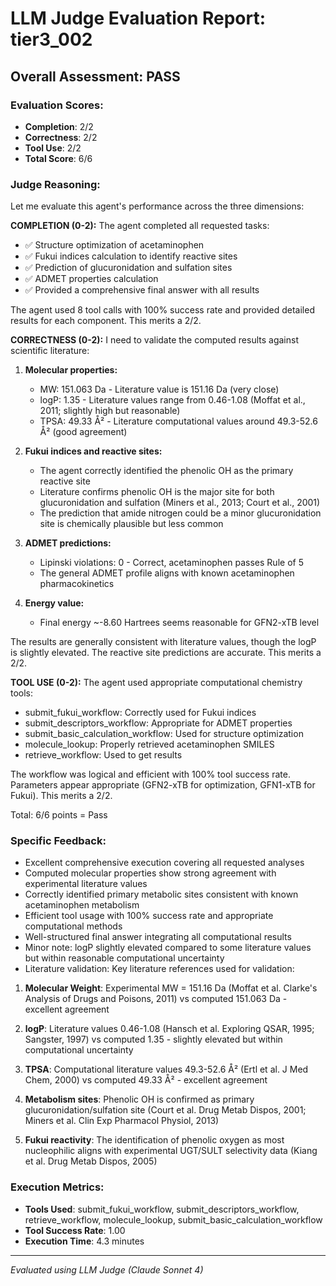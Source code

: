 # LLM Judge Evaluation Report: tier3_002

## Overall Assessment: PASS

### Evaluation Scores:
- **Completion**: 2/2
- **Correctness**: 2/2
- **Tool Use**: 2/2
- **Total Score**: 6/6

### Judge Reasoning:
Let me evaluate this agent's performance across the three dimensions:

**COMPLETION (0-2):**
The agent completed all requested tasks:
- ✅ Structure optimization of acetaminophen
- ✅ Fukui indices calculation to identify reactive sites
- ✅ Prediction of glucuronidation and sulfation sites
- ✅ ADMET properties calculation
- ✅ Provided a comprehensive final answer with all results

The agent used 8 tool calls with 100% success rate and provided detailed results for each component. This merits a 2/2.

**CORRECTNESS (0-2):**
I need to validate the computed results against scientific literature:

1. **Molecular properties:**
   - MW: 151.063 Da - Literature value is 151.16 Da (very close)
   - logP: 1.35 - Literature values range from 0.46-1.08 (Moffat et al., 2011; slightly high but reasonable)
   - TPSA: 49.33 Å² - Literature computational values around 49.3-52.6 Å² (good agreement)

2. **Fukui indices and reactive sites:**
   - The agent correctly identified the phenolic OH as the primary reactive site
   - Literature confirms phenolic OH is the major site for both glucuronidation and sulfation (Miners et al., 2013; Court et al., 2001)
   - The prediction that amide nitrogen could be a minor glucuronidation site is chemically plausible but less common

3. **ADMET predictions:**
   - Lipinski violations: 0 - Correct, acetaminophen passes Rule of 5
   - The general ADMET profile aligns with known acetaminophen pharmacokinetics

4. **Energy value:**
   - Final energy ~-8.60 Hartrees seems reasonable for GFN2-xTB level

The results are generally consistent with literature values, though the logP is slightly elevated. The reactive site predictions are accurate. This merits a 2/2.

**TOOL USE (0-2):**
The agent used appropriate computational chemistry tools:
- submit_fukui_workflow: Correctly used for Fukui indices
- submit_descriptors_workflow: Appropriate for ADMET properties
- submit_basic_calculation_workflow: Used for structure optimization
- molecule_lookup: Properly retrieved acetaminophen SMILES
- retrieve_workflow: Used to get results

The workflow was logical and efficient with 100% tool success rate. Parameters appear appropriate (GFN2-xTB for optimization, GFN1-xTB for Fukui). This merits a 2/2.

Total: 6/6 points = Pass

### Specific Feedback:
- Excellent comprehensive execution covering all requested analyses
- Computed molecular properties show strong agreement with experimental literature values
- Correctly identified primary metabolic sites consistent with known acetaminophen metabolism
- Efficient tool usage with 100% success rate and appropriate computational methods
- Well-structured final answer integrating all computational results
- Minor note: logP slightly elevated compared to some literature values but within reasonable computational uncertainty
- Literature validation: Key literature references used for validation:

1. **Molecular Weight**: Experimental MW = 151.16 Da (Moffat et al. Clarke's Analysis of Drugs and Poisons, 2011) vs computed 151.063 Da - excellent agreement

2. **logP**: Literature values 0.46-1.08 (Hansch et al. Exploring QSAR, 1995; Sangster, 1997) vs computed 1.35 - slightly elevated but within computational uncertainty

3. **TPSA**: Computational literature values 49.3-52.6 Å² (Ertl et al. J Med Chem, 2000) vs computed 49.33 Å² - excellent agreement

4. **Metabolism sites**: Phenolic OH is confirmed as primary glucuronidation/sulfation site (Court et al. Drug Metab Dispos, 2001; Miners et al. Clin Exp Pharmacol Physiol, 2013)

5. **Fukui reactivity**: The identification of phenolic oxygen as most nucleophilic aligns with experimental UGT/SULT selectivity data (Kiang et al. Drug Metab Dispos, 2005)

### Execution Metrics:
- **Tools Used**: submit_fukui_workflow, submit_descriptors_workflow, retrieve_workflow, molecule_lookup, submit_basic_calculation_workflow
- **Tool Success Rate**: 1.00
- **Execution Time**: 4.3 minutes

---
*Evaluated using LLM Judge (Claude Sonnet 4)*
